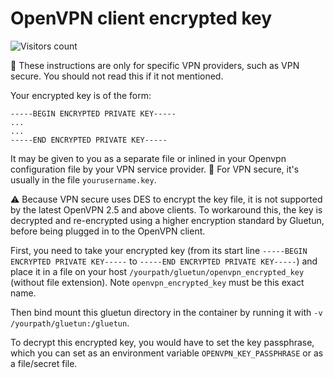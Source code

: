 # OpenVPN client encrypted key

![Visitors count](https://visitor-badge.laobi.icu/badge?page_id=gluetun.setup.openvpn-encrypted-key)

🛑 These instructions are only for specific VPN providers, such as VPN secure. You should not read this if it not mentioned.

Your encrypted key is of the form:

```pem
-----BEGIN ENCRYPTED PRIVATE KEY-----
...
...
-----END ENCRYPTED PRIVATE KEY-----
```

It may be given to you as a separate file or inlined in your Openvpn configuration file by your VPN service provider.
💁 For VPN secure, it's usually in the file `yourusername.key`.

⚠️ Because VPN secure uses DES to encrypt the key file, it is not supported by the latest OpenVPN 2.5 and above clients. To workaround this, the key is decrypted and re-encrypted using a higher encryption standard by Gluetun, before being plugged in to the OpenVPN client.

First, you need to take your encrypted key (from its start line `-----BEGIN ENCRYPTED PRIVATE KEY-----` to `-----END ENCRYPTED PRIVATE KEY-----`) and place it in a file on your host `/yourpath/gluetun/openvpn_encrypted_key` (without file extension). Note `openvpn_encrypted_key` must be this exact name.

Then bind mount this gluetun directory in the container by running it with `-v /yourpath/gluetun:/gluetun`.

To decrypt this encrypted key, you would have to set the key passphrase, which you can set as an environment variable `OPENVPN_KEY_PASSPHRASE` or as a file/secret file.

